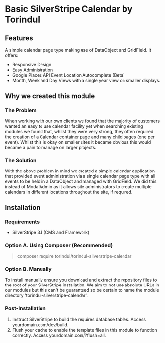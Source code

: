 Basic SilverStripe Calendar by Torindul
====================

Features
---------------------

A simple calendar page type making use of DataObject and GridField. It offers:

- Responsive Design
- Easy Administration
- Google Places API Event Location Autocomplete (Beta)
- Month, Week and Day Views with a single year view on smaller displays.

Why we created this module
---------------------

### The Problem

When working with our own clients we found that the majority of customers wanted an easy to use calendar facility yet when searching existing modules we found that, whilst they were very strong, they often required the creation of a Calendar container page and many child pages (one per event). Whilst this is okay on smaller sites it became obvious this would became a pain to manage on larger projects.

### The Solution

With the above problem in mind we created a simple calendar application that provided event administration via a single calendar page type with all events to be held in a DataObject and managed with GridField. We did this instead of ModalAdmin as it allows site administrators to create multiple calendars in different locations throughout the site, if required.

Installation
---------------------

### Requirements

- SilverStripe 3.1 (CMS and Framework)


### Option A. Using Composer (Recommended)

> composer require torindul/torindul-silverstripe-calendar

### Option B. Manually 

To install manually ensure you download and extract the repository files to the root of your SilverStripe installation. We aim to not use absolute URLs in our modules but this can't be guaranteed so be certain to name the module directory 'torindul-silverstripe-calendar'.   

### Post-Installation

1. Instruct SilverStripe to build the requires database tables. Access yourdomain.com/dev/build.
2. Flush your cache to enable the template files in this module to function correctly. Access yourdomain.com/?flush=all.

